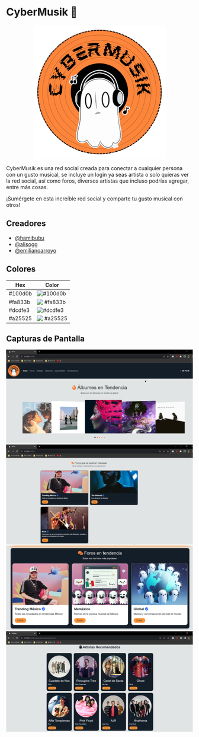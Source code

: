 
# CyberMusik 🧡
<p align="center">
  <img src="https://github.com/alisogg/CyberMusik/blob/main/logomovible.gif">
</p>

CyberMusik es una red social creada para conectar a cualquier persona con un gusto musical, se incluye un login ya seas artista o solo quieras ver la red social, así como foros, diversos artistas que incluso podrías agregar, entre más cosas. 

¡Sumérgete en esta increíble red social y comparte tu gusto musical con otros!


## Creadores

- [@hamibubu](https://www.github.com/hamibubu)
- [@alisogg](https://www.github.com/alisogg)
- [@emilianoarroyo](https://www.github.com/emilianoarroyo)


## Colores

|   Hex           |           Color                                                    |
| ----------------- | ------------------------------------------------------------------ |
| #100d0b | ![#100d0b](https://via.placeholder.com/10/100d0b?text=+) |
| #fa833b | ![ #fa833b ](https://via.placeholder.com/10/fa833b?text=+)|
| #dcdfe3  | ![#dcdfe3 ](https://via.placeholder.com/10/dcdfe3?text=+)  |
| #a25525| ![ #a25525](https://via.placeholder.com/10/a25525?text=+)  |


## Capturas de Pantalla

![](https://github.com/alisogg/CyberMusik/blob/main/Imagen1.png)
![](https://github.com/alisogg/CyberMusik/blob/main/Imagen2.png)
![](https://github.com/alisogg/CyberMusik/blob/main/Imagen3.png)
![](https://github.com/alisogg/CyberMusik/blob/main/Imagen4.png)


